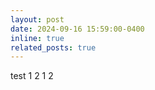 ```yaml
---
layout: post
date: 2024-09-16 15:59:00-0400
inline: true
related_posts: true
---
```


test 1 2 1 2 
